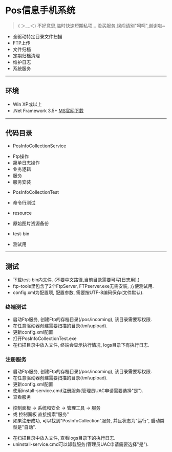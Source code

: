 # Pos信息手机系统
> ( ＞﹏＜) 不好意思,临时快速短期私项... 没买服务,误闯请别"呵呵",谢谢啦~


* 全驱动特定目录文件扫描
* FTP上传
* 文件归档
* 定期归档清理
* 维护日志
* 系统服务

- - - - - - - - - -

## 环境
* Win XP或以上
* .Net Framework 3.5+ [MS官网下载](http://www.microsoft.com/zh-CN/download/details.aspx?id=21 ".Net Framework")

- - - - - - - - - -

## 代码目录

+ PosInfoCollectionService 
 * Ftp操作
 * 简单日志操作
 * 业务逻辑
 * 服务
 * 服务安装
+ PosInfoCollectionTest
 * 命令行测试
+ resource
 * 原始图片资源备份
+ test-bin
 * 测试用

- - - - - - - - - -

## 测试
* 下载test-bin内文件. (不要中文路径,当前目录需要可写[日志用].)
* ftp-tools里包含了2个FtpServer, FTPserver.exe无需安装, 方便测试用.
* config.xml为配置项, 配置参数, 需要按UTF-8编码保存(文件默认).

### 终端测试
* 启动Ftp服务, 创建Ftp的存档目录(/pos/incoming), 该目录需要写权限.
* 在任意驱动器创建需要扫描的目录(\mi\upload).
* 更新config.xml配置
* 打开PosInfoCollectionTest.exe
* 在扫描目录中放入文件, 终端会显示执行情况, logs目录下有执行日志.

### 注册服务
* 启动Ftp服务, 创建Ftp的存档目录(/pos/incoming), 该目录需要写权限.
* 在任意驱动器创建需要扫描的目录(\mi\upload).
* 更新config.xml配置
* 使用install-service.cmd注册服务(管理员UAC申请需要选择"是").
* 查看服务
 - 控制面板 -> 系统和安全 -> 管理工具 -> 服务
 - 或 控制面板 直接搜索"服务"
 - 如果注册成功, 可以找到"PosInfoCollection"服务, 并且状态为"运行", 启动类型是"自动".
* 在扫描目录中放入文件, 查看logs目录下的执行日志.
* uninstall-service.cmd可以卸载服务(管理员UAC申请需要选择"是").